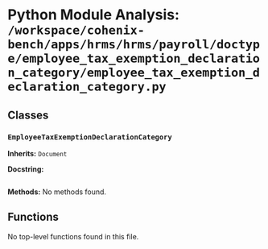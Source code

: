 # Python Module Analysis: `/workspace/cohenix-bench/apps/hrms/hrms/payroll/doctype/employee_tax_exemption_declaration_category/employee_tax_exemption_declaration_category.py`

## Classes

### `EmployeeTaxExemptionDeclarationCategory`
**Inherits:** `Document`


**Docstring:**
```

```

**Methods:**
No methods found.




## Functions

No top-level functions found in this file.
